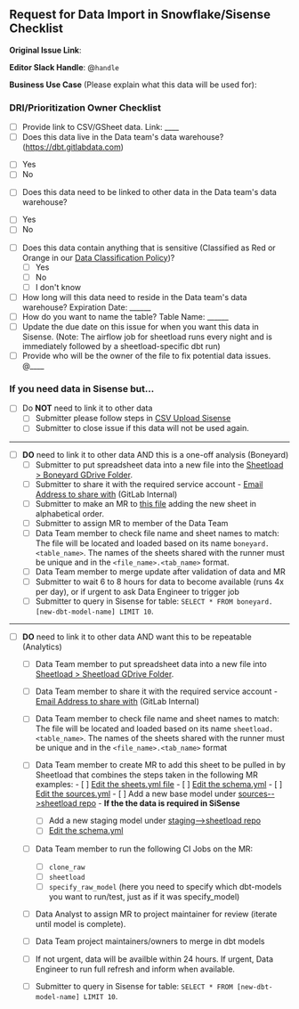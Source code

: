 ## Request for Data Import in Snowflake/Sisense Checklist

<!--
Please complete all items. Ask questions in the #data slack channel
--->

**Original Issue Link**:
<!--
If none, please include a description
--->

**Editor Slack Handle**: @`handle`

**Business Use Case** (Please explain what this data will be used for): 


### DRI/Prioritization Owner Checklist
* [ ]  Provide link to CSV/GSheet data. Link: ____
* [ ]  Does this data live in the Data team's data warehouse? (https://dbt.gitlabdata.com) 
  - [ ] Yes 
  - [ ] No 
* [ ]  Does this data need to be linked to other data in the Data team's data warehouse?
  - [ ] Yes 
  - [ ] No
* [ ] Does this data contain anything that is sensitive (Classified as Red or Orange in our [Data Classification Policy](https://about.gitlab.com/handbook/engineering/security/data-classification-standard.html#data-classification-levels))?
  - [ ] Yes 
  - [ ] No
  - [ ] I don't know
* [ ]  How long will this data need to reside in the Data team's data warehouse? Expiration Date: ______ 
* [ ]  How do you want to name the table? Table Name: ______ 
* [ ]  Update the due date on this issue for when you want this data in Sisense. (Note: The airflow job for sheetload runs every night and is immediately followed by a sheetload-specific dbt run)
* [ ]  Provide who will be the owner of the file to fix potential data issues. @____

### If you need data in Sisense but...

- [ ] Do **NOT** need to link it to other data
    * [ ]  Submitter please follow steps in [CSV Upload Sisense](https://doc.periscopedata.com/article/csv-upload)
    * [ ]  Submitter to close issue if this data will not be used again. 

---

- [ ] **DO** need to link it to other data AND this is a one-off analysis (Boneyard)
    * [ ] Submitter to put spreadsheet data into a new file into the [Sheetload > Boneyard GDrive Folder](https://drive.google.com/open?id=1NdA5CDy2kT653qUdqtCiq_RkmRa-LKqs).
    * [ ] Submitter to share it with the required service account - [Email Address to share with](https://docs.google.com/document/d/1m8kky3DPv2yvH63W4NDYFURrhUwRiMKHI-himxn1r7k/edit?usp=sharing) (GitLab Internal)
    * [ ] Submitter to make an MR to [this file](https://gitlab.com/gitlab-data/analytics/-/blob/master/extract/sheetload/boneyard/sheets.yml) adding the new sheet in alphabetical order. 
    * [ ] Submitter to assign MR to member of the Data Team
    * [ ] Data Team member to check file name and sheet names to match: The file will be located and loaded based on its name `boneyard.<table_name>`. The names of the sheets shared with the runner must be unique and in the `<file_name>.<tab_name>` format.
    * [ ] Data Team member to merge update after validation of data and MR
    * [ ] Submitter to wait 6 to 8 hours for data to become available (runs 4x per day), or if urgent to ask Data Engineer to trigger job
    * [ ] Submitter to query in Sisense for table: ``` SELECT * FROM boneyard.[new-dbt-model-name] LIMIT 10 ```.

---

- [ ] **DO** need to link it to other data AND want this to be repeatable (Analytics)
    * [ ]  Data Team member to put spreadsheet data into a new file into [Sheetload > Sheetload GDrive Folder](https://drive.google.com/drive/folders/1F5jKClNEsQstngbrh3UYVzoHAqPTf-l0).
    * [ ]  Data Team member to share it with the required service account - [Email Address to share with](https://docs.google.com/document/d/1m8kky3DPv2yvH63W4NDYFURrhUwRiMKHI-himxn1r7k/edit?usp=sharing) (GitLab Internal)
    * [ ]  Data Team member to check file name and sheet names to match: The file will be located and loaded based on its name `sheetload.<table_name>`. The names of the sheets shared with the runner must be unique and in the `<file_name>.<tab_name>` format
    * [ ]  Data Team member to create MR to add this sheet to be pulled in by Sheetload that combines the steps taken in the following MR examples:
      - [ ] [Edit the sheets.yml file](https://gitlab.com/gitlab-data/analytics/-/blob/master/extract/sheetload/sheets.yml)
      - [ ] [Edit the schema.yml](https://gitlab.com/gitlab-data/analytics/-/blob/master/transform/snowflake-dbt/models/sources/sheetload/schema.yml)
      - [ ] [Edit the sources.yml](https://gitlab.com/gitlab-data/analytics/-/blob/master/transform/snowflake-dbt/models/sources/sheetload/sources.yml)
      - [ ] Add a new base model under [sources-->sheetload repo](https://gitlab.com/gitlab-data/analytics/-/tree/master/transform/snowflake-dbt/models/sources/sheetload)
      - **If the the data is required in SiSense** 
         - [ ] Add a new staging model under [staging-->sheetload repo](https://gitlab.com/gitlab-data/analytics/-/tree/master/transform/snowflake-dbt/models/staging/sheetload)
         - [ ] [Edit the schema.yml](https://gitlab.com/gitlab-data/analytics/-/blob/master/transform/snowflake-dbt/models/staging/sheetload/schema.yml) 
    * [ ]  Data Team member to run the following CI Jobs on the MR: 
         - [ ] `clone_raw`
         - [ ] `sheetload`
         - [ ] `specify_raw_model` (here you need to specify which dbt-models you want to run/test, just as if it was specify_model)
    * [ ]  Data Analyst to assign MR to project maintainer for review (iterate until model is complete).
    * [ ]  Data Team project maintainers/owners to merge in dbt models 
    * [ ]  If not urgent, data will be availble within 24 hours. If urgent, Data Engineer to run full refresh and inform when available.
    * [ ]  Submitter to query in Sisense for table: ``` SELECT * FROM [new-dbt-model-name] LIMIT 10 ```.

